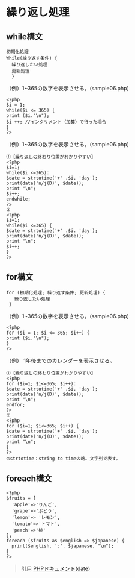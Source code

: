 # 繰り返し処理  
## while構文  
```  
初期化処理
While(繰り返す条件) {
  繰り返したい処理　
  更新処理
  }
  ```
（例）1~365の数字を表示させる。(sample06.php)    
  ```
<?php
$i = 1;
while($i <= 365) {
  print ($i."\n");
  $i ++; //インクリメント（加算）で行った場合
}
?>
  ```
（例）1~365の数字を表示させる。(sample06.php)    
  ```
 ①【繰り返しの終わり位置がわかりやすい】
<?php
$i=1;
while($i <=365):
  $date = strtotime('+' .$i. 'day');
  print(date('n/j(D)', $date));
  print "\n";
  $i++;
endwhile;
?>
②
<?php
$i=1;
while($i <=365) {
  $date = strtotime('+' .$i. 'day');
  print(date('n/j(D)', $date));
  print "\n";
  $i++;
}
?>
  ```
## for構文  
```  
for (初期化処理; 繰り返す条件; 更新処理) {
   繰り返したい処理
 }
  ```
  （例）1~365の数字を表示させる。(sample06.php)    
  ```
<?php
for ($i = 1; $i <= 365; $i++) {
  print ($i."\n");
}
?>
  ```
（例） 1年後までのカレンダーを表示させる。    
  ```
①【繰り返しの終わり位置がわかりやすい】
<?php
for ($i=1; $i<=365; $i++):
  $date = strtotime('+' .$i. 'day');
  print(date('n/j(D)', $date));
  print "\n";
endfor;
?>
②
<?php
for ($i=1; $i<=365; $i++) {
  $date = strtotime('+' .$i. 'day');
  print(date('n/j(D)', $date));
  print "\n";
}
?>
※strtotime：string to timeの略。文字列で表す。
  ```
## foreach構文  
```
<?php
$fruits = [
  'apple'=>'りんご',
  'grape'=>'ぶどう',
  'lemon'=> 'レモン',
  'tomato'=>'トマト',
  'peach'=>'桃'
];
foreach ($fruits as $english => $japanese) {
  print($english. ':'. $japanese. "\n");
}
?>
```
> 引用
[PHPドキュメント(date)](https://www.php.net/manual/ja/function.date.php)

